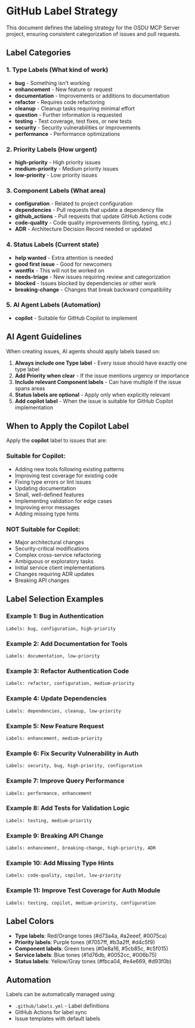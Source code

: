 # GitHub Label Strategy

This document defines the labeling strategy for the OSDU MCP Server project, ensuring consistent categorization of issues and pull requests.

## Label Categories

### 1. Type Labels (What kind of work)
- **bug** - Something isn't working
- **enhancement** - New feature or request
- **documentation** - Improvements or additions to documentation
- **refactor** - Requires code refactoring
- **cleanup** - Cleanup tasks requiring minimal effort
- **question** - Further information is requested
- **testing** - Test coverage, test fixes, or new tests
- **security** - Security vulnerabilities or improvements
- **performance** - Performance optimizations

### 2. Priority Labels (How urgent)
- **high-priority** - High priority issues
- **medium-priority** - Medium priority issues
- **low-priority** - Low priority issues

### 3. Component Labels (What area)
- **configuration** - Related to project configuration
- **dependencies** - Pull requests that update a dependency file
- **github_actions** - Pull requests that update GitHub Actions code
- **code-quality** - Code quality improvements (linting, typing, etc.)
- **ADR** - Architecture Decision Record needed or updated

### 4. Status Labels (Current state)
- **help wanted** - Extra attention is needed
- **good first issue** - Good for newcomers
- **wontfix** - This will not be worked on
- **needs-triage** - New issues requiring review and categorization
- **blocked** - Issues blocked by dependencies or other work
- **breaking-change** - Changes that break backward compatibility

### 5. AI Agent Labels (Automation)
- **copilot** - Suitable for GitHub Copilot to implement

## AI Agent Guidelines

When creating issues, AI agents should apply labels based on:

1. **Always include one Type label** - Every issue should have exactly one type label
2. **Add Priority when clear** - If the issue mentions urgency or importance
3. **Include relevant Component labels** - Can have multiple if the issue spans areas
4. **Status labels are optional** - Apply only when explicitly relevant
5. **Add copilot label** - When the issue is suitable for GitHub Copilot implementation

## When to Apply the Copilot Label

Apply the **copilot** label to issues that are:

### Suitable for Copilot:
- Adding new tools following existing patterns
- Improving test coverage for existing code
- Fixing type errors or lint issues
- Updating documentation
- Small, well-defined features
- Implementing validation for edge cases
- Improving error messages
- Adding missing type hints

### NOT Suitable for Copilot:
- Major architectural changes
- Security-critical modifications  
- Complex cross-service refactoring
- Ambiguous or exploratory tasks
- Initial service client implementations
- Changes requiring ADR updates
- Breaking API changes

## Label Selection Examples

### Example 1: Bug in Authentication
```
Labels: bug, configuration, high-priority
```

### Example 2: Add Documentation for Tools
```
Labels: documentation, low-priority
```

### Example 3: Refactor Authentication Code
```
Labels: refactor, configuration, medium-priority
```

### Example 4: Update Dependencies
```
Labels: dependencies, cleanup, low-priority
```

### Example 5: New Feature Request
```
Labels: enhancement, medium-priority
```

### Example 6: Fix Security Vulnerability in Auth
```
Labels: security, bug, high-priority, configuration
```

### Example 7: Improve Query Performance
```
Labels: performance, enhancement
```

### Example 8: Add Tests for Validation Logic
```
Labels: testing, medium-priority
```

### Example 9: Breaking API Change
```
Labels: enhancement, breaking-change, high-priority, ADR
```

### Example 10: Add Missing Type Hints
```
Labels: code-quality, copilot, low-priority
```

### Example 11: Improve Test Coverage for Auth Module
```
Labels: testing, copilot, medium-priority, configuration
```

## Label Colors

- **Type labels**: Red/Orange tones (#d73a4a, #a2eeef, #0075ca)
- **Priority labels**: Purple tones (#7057ff, #b3a2ff, #d4c5f9)
- **Component labels**: Green tones (#0e8a16, #5cb85c, #c5f015)
- **Service labels**: Blue tones (#1d76db, #0052cc, #006b75)
- **Status labels**: Yellow/Gray tones (#fbca04, #e4e669, #d93f0b)

## Automation

Labels can be automatically managed using:
- `.github/labels.yml` - Label definitions
- GitHub Actions for label sync
- Issue templates with default labels